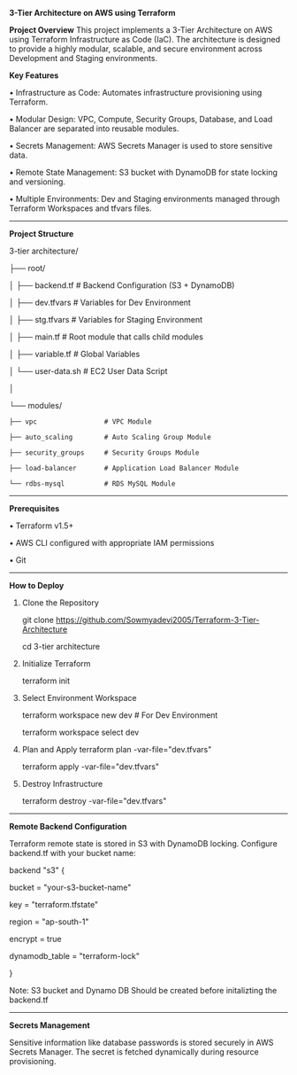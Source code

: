 ****3-Tier Architecture on AWS using Terraform****

**Project Overview**
This project implements a 3-Tier Architecture on AWS using Terraform Infrastructure as Code (IaC). The architecture is designed to provide a highly modular, scalable, and secure environment across Development and Staging environments.

**Key Features**

•	Infrastructure as Code: Automates infrastructure provisioning using Terraform.

•	Modular Design: VPC, Compute, Security Groups, Database, and Load Balancer are separated into reusable modules.

•	Secrets Management: AWS Secrets Manager is used to store sensitive data.

•	Remote State Management: S3 bucket with DynamoDB for state locking and versioning.

•	Multiple Environments: Dev and Staging environments managed through Terraform Workspaces and tfvars files.

________________________________________
**Project Structure**

3-tier architecture/

├── root/

│   ├── backend.tf            # Backend Configuration (S3 + DynamoDB)

│   ├── dev.tfvars           # Variables for Dev Environment

│   ├── stg.tfvars           # Variables for Staging Environment

│   ├── main.tf              # Root module that calls child modules

│   ├── variable.tf          # Global Variables

│   └── user-data.sh         # EC2 User Data Script

│

└── modules/

    ├── vpc                 # VPC Module
    
    ├── auto_scaling        # Auto Scaling Group Module
    
    ├── security_groups     # Security Groups Module
    
    ├── load-balancer       # Application Load Balancer Module
    
    └── rdbs-mysql          # RDS MySQL Module
    
________________________________________
**Prerequisites**

•	Terraform v1.5+

•	AWS CLI configured with appropriate IAM permissions

•	Git
________________________________________
**How to Deploy**

1. Clone the Repository

    git clone https://github.com/Sowmyadevi2005/Terraform-3-Tier-Architecture

    cd 3-tier architecture

2. Initialize Terraform

    terraform init

3. Select Environment Workspace

    terraform workspace new dev    # For Dev Environment

    terraform workspace select dev

4. Plan and Apply
    terraform plan -var-file="dev.tfvars"

    terraform apply -var-file="dev.tfvars"

5. Destroy Infrastructure

    terraform destroy -var-file="dev.tfvars"
________________________________________
**Remote Backend Configuration**

Terraform remote state is stored in S3 with DynamoDB locking. Configure backend.tf with your bucket name:

backend "s3" {

  bucket         = "your-s3-bucket-name"
  
  key            = "terraform.tfstate"
  
  region         = "ap-south-1"
  
  encrypt        = true
  
  dynamodb_table = "terraform-lock" 
  
}

Note: S3 bucket and Dynamo DB Should be created before initalizting the backend.tf
________________________________________
**Secrets Management**

Sensitive information like database passwords is stored securely in AWS Secrets Manager. The secret is fetched dynamically during resource provisioning.



